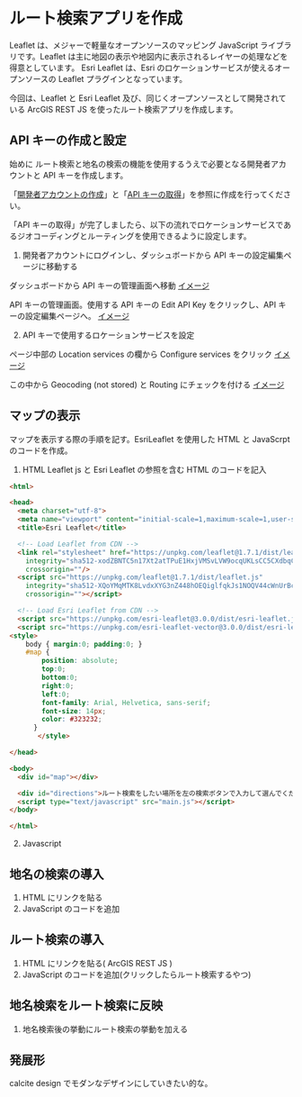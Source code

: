 # ルート検索アプリを作成
Leaflet は、メジャーで軽量なオープンソースのマッピング JavaScript ライブラリです。Leaflet は主に地図の表示や地図内に表示されるレイヤーの処理などを得意としています。
Esri Leaflet は、Esri のロケーションサービスが使えるオープンソースの Leaflet プラグインとなっています。

今回は、Leaflet と Esri Leaflet 及び、同じくオープンソースとして開発されている ArcGIS REST JS を使ったルート検索アプリを作成します。

## API キーの作成と設定
始めに ルート検索と地名の検索の機能を使用するうえで必要となる開発者アカウントと API キーを作成します。

「[開発者アカウントの作成](https://esrijapan.github.io/arcgis-dev-resources/guide/get-dev-account/)」と「[API キーの取得](https://esrijapan.github.io/arcgis-dev-resources/guide/get-api-key/)」を参照に作成を行ってください。

「API キーの取得」が完了しましたら、以下の流れでロケーションサービスであるジオコーディングとルーティングを使用できるように設定します。

1. 開発者アカウントにログインし、ダッシュボードから API キーの設定編集ページに移動する

ダッシュボードから API キーの管理画面へ移動
[イメージ](../images/)

API キーの管理画面。使用する API キーの Edit API Key をクリックし、API キーの設定編集ページへ。
[イメージ](../images/)

2. API キーで使用するロケーションサービスを設定

ページ中部の Location services の欄から Configure services をクリック
[イメージ](../images/)

この中から Geocoding (not stored) と Routing にチェックを付ける
[イメージ](../images/)

## マップの表示

マップを表示する際の手順を記す。EsriLeaflet を使用した HTML と JavaScrpt のコードを作成。

1. HTML 
Leaflet js と Esri Leaflet の参照を含む HTML のコードを記入

```HTML
<html>

<head>
  <meta charset="utf-8">
  <meta name="viewport" content="initial-scale=1,maximum-scale=1,user-scalable=no" />
  <title>Esri Leaflet</title>

  <!-- Load Leaflet from CDN -->
  <link rel="stylesheet" href="https://unpkg.com/leaflet@1.7.1/dist/leaflet.css"
    integrity="sha512-xodZBNTC5n17Xt2atTPuE1HxjVMSvLVW9ocqUKLsCC5CXdbqCmblAshOMAS6/keqq/sMZMZ19scR4PsZChSR7A=="
    crossorigin=""/>
  <script src="https://unpkg.com/leaflet@1.7.1/dist/leaflet.js"
    integrity="sha512-XQoYMqMTK8LvdxXYG3nZ448hOEQiglfqkJs1NOQV44cWnUrBc8PkAOcXy20w0vlaXaVUearIOBhiXZ5V3ynxwA=="
    crossorigin=""></script>

  <!-- Load Esri Leaflet from CDN -->
  <script src="https://unpkg.com/esri-leaflet@3.0.0/dist/esri-leaflet.js"></script>
  <script src="https://unpkg.com/esri-leaflet-vector@3.0.0/dist/esri-leaflet-vector.js"></script>
<style>
    body { margin:0; padding:0; }
    #map {
        position: absolute;
        top:0;
        bottom:0;
        right:0;
        left:0;
        font-family: Arial, Helvetica, sans-serif;
        font-size: 14px;
        color: #323232;
      }
       </style>

</head>

<body>
  <div id="map"></div>

  <div id="directions">ルート検索をしたい場所を左の検索ボタンで入力して選んでください</div>
  <script type="text/javascript" src="main.js"></script>
</body>

</html>
```

2. Javascript 

## 地名の検索の導入

1. HTML にリンクを貼る
2. JavaScript のコードを追加

## ルート検索の導入

1. HTML にリンクを貼る( ArcGIS REST JS )
2. JavaScript のコードを追加(クリックしたらルート検索するやつ)

## 地名検索をルート検索に反映

1. 地名検索後の挙動にルート検索の挙動を加える

## 発展形

calcite design でモダンなデザインにしていきたい的な。